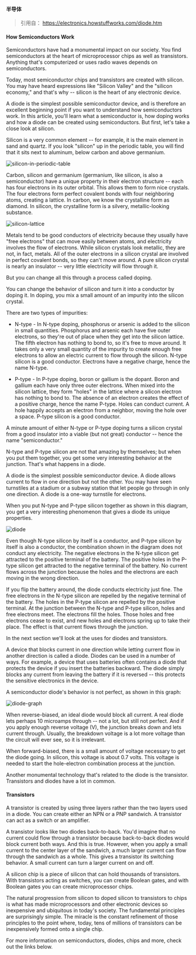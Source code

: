 #### 半导体

>引用自：
>https://electronics.howstuffworks.com/diode.htm

#### How Semiconductors Work

Semiconductors have had a monumental impact on our society. 
You find semiconductors at the heart of microprocessor chips as well as transistors. 
Anything that's computerized or uses radio waves depends on semiconductors.

Today, most semiconductor chips and transistors are created with silicon. 
You may have heard expressions like "Silicon Valley" and the "silicon economy," 
and that's why -- silicon is the heart of any electronic device.

A diode is the simplest possible semiconductor device, 
and is therefore an excellent beginning point if you want to understand how semiconductors work. 
In this article, you'll learn what a semiconductor is, how doping works and how a diode can be created using semiconductors. 
But first, let's take a close look at silicon.

Silicon is a very common element -- for example, it is the main element in sand and quartz. 
If you look "silicon" up in the periodic table, you will find that it sits next to aluminum, 
below carbon and above germanium.

![silicon-in-periodic-table](images/diode-periodic.gif)

Carbon, silicon and germanium (germanium, like silicon, is also a semiconductor) have a unique property in their electron structure 
-- each has four electrons in its outer orbital. This allows them to form nice crystals. 
The four electrons form perfect covalent bonds with four neighboring atoms, creating a lattice. 
In carbon, we know the crystalline form as diamond. In silicon, the crystalline form is a silvery, metallic-looking substance.

![silicon-lattice](images/diode-silicon-lattice.gif)

Metals tend to be good conductors of electricity because they usually have "free electrons" that can move easily between atoms, 
and electricity involves the flow of electrons. While silicon crystals look metallic, they are not, in fact, metals. 
All of the outer electrons in a silicon crystal are involved in perfect covalent bonds, so they can't move around. 
A pure silicon crystal is nearly an insulator -- very little electricity will flow through it.

But you can change all this through a process called doping.

You can change the behavior of silicon and turn it into a conductor by doping it. 
In doping, you mix a small amount of an impurity into the silicon crystal.

There are two types of impurities:

* N-type - In N-type doping, phosphorus or arsenic is added to the silicon in small quantities. 
Phosphorus and arsenic each have five outer electrons, so they're out of place when they get into the silicon lattice. 
The fifth electron has nothing to bond to, so it's free to move around. 
It takes only a very small quantity of the impurity to create enough free electrons to allow an electric current to flow through 
the silicon. 
N-type silicon is a good conductor. Electrons have a negative charge, hence the name N-type.

* P-type - In P-type doping, boron or gallium is the dopant. 
Boron and gallium each have only three outer electrons. 
When mixed into the silicon lattice, they form "holes" in the lattice where a silicon electron has nothing to bond to. 
The absence of an electron creates the effect of a positive charge, hence the name P-type. Holes can conduct current. 
A hole happily accepts an electron from a neighbor, moving the hole over a space. P-type silicon is a good conductor.


A minute amount of either N-type or P-type doping turns a silicon crystal from a good insulator into a viable (but not great) conductor 
-- hence the name "semiconductor."

N-type and P-type silicon are not that amazing by themselves; 
but when you put them together, you get some very interesting behavior at the junction. That's what happens in a diode.

A diode is the simplest possible semiconductor device. 
A diode allows current to flow in one direction but not the other. 
You may have seen turnstiles at a stadium or a subway station that let people go through in only one direction. 
A diode is a one-way turnstile for electrons.

When you put N-type and P-type silicon together as shown in this diagram, 
you get a very interesting phenomenon that gives a diode its unique properties.

![diode](images/diode.gif)

Even though N-type silicon by itself is a conductor, and P-type silicon by itself is also a conductor, 
the combination shown in the diagram does not conduct any electricity. 
The negative electrons in the N-type silicon get attracted to the positive terminal of the battery. 
The positive holes in the P-type silicon get attracted to the negative terminal of the battery. 
No current flows across the junction because the holes and the electrons are each moving in the wrong direction.


If you flip the battery around, the diode conducts electricity just fine. 
The free electrons in the N-type silicon are repelled by the negative terminal of the battery. 
The holes in the P-type silicon are repelled by the positive terminal. 
At the junction between the N-type and P-type silicon, holes and free electrons meet. 
The electrons fill the holes. 
Those holes and free electrons cease to exist, and new holes and electrons spring up to take their place. 
The effect is that current flows through the junction.

In the next section we'll look at the uses for diodes and transistors.

A device that blocks current in one direction while letting current flow in another direction is called a diode. 
Diodes can be used in a number of ways. 
For example, a device that uses batteries often contains a diode that protects the device if you insert the batteries backward. 
The diode simply blocks any current from leaving the battery if it is reversed -- 
this protects the sensitive electronics in the device.

A semiconductor diode's behavior is not perfect, as shown in this graph:

![diode-graph](images/diode-graph.gif)

When reverse-biased, an ideal diode would block all current. 
A real diode lets perhaps 10 microamps through -- not a lot, but still not perfect. 
And if you apply enough reverse voltage (V), the junction breaks down and lets current through. 
Usually, the breakdown voltage is a lot more voltage than the circuit will ever see, so it is irrelevant.

When forward-biased, there is a small amount of voltage necessary to get the diode going. 
In silicon, this voltage is about 0.7 volts. 
This voltage is needed to start the hole-electron combination process at the junction.

Another monumental technology that's related to the diode is the transistor. Transistors and diodes have a lot in common.


#### Transistors
A transistor is created by using three layers rather than the two layers used in a diode. 
You can create either an NPN or a PNP sandwich. A transistor can act as a switch or an amplifier.

A transistor looks like two diodes back-to-back. 
You'd imagine that no current could flow through a transistor because back-to-back diodes would block current both ways. 
And this is true. 
However, when you apply a small current to the center layer of the sandwich, 
a much larger current can flow through the sandwich as a whole. 
This gives a transistor its switching behavior. A small current can turn a larger current on and off.

A silicon chip is a piece of silicon that can hold thousands of transistors. 
With transistors acting as switches, you can create Boolean gates, and with Boolean gates you can create microprocessor chips.

The natural progression from silicon to doped silicon to transistors to chips is what has made microprocessors and other electronic 
devices so inexpensive and ubiquitous in today's society. 
The fundamental principles are surprisingly simple. 
The miracle is the constant refinement of those principles to the point where, today, 
tens of millions of transistors can be inexpensively formed onto a single chip.

For more information on semiconductors, diodes, chips and more, check out the links below.
